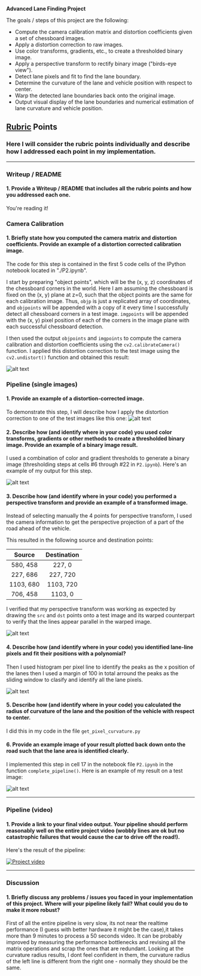 **Advanced Lane Finding Project**

The goals / steps of this project are the following:

* Compute the camera calibration matrix and distortion coefficients given a set of chessboard images.
* Apply a distortion correction to raw images.
* Use color transforms, gradients, etc., to create a thresholded binary image.
* Apply a perspective transform to rectify binary image ("birds-eye view").
* Detect lane pixels and fit to find the lane boundary.
* Determine the curvature of the lane and vehicle position with respect to center.
* Warp the detected lane boundaries back onto the original image.
* Output visual display of the lane boundaries and numerical estimation of lane curvature and vehicle position.

[//]: # (Image References)

[image1]: ./output_images/undist_straight_lines2.jpg "Undistorted"
[image2]: ./test_images/straight_lines2.jpg "Road Transformed"
[image3]: ./output_images/binary_undist_straight_lines2.jpg "Binary Example"
[image4]: ./output_images/warped_straight_lines2.jpg "Warp Example"
[image5]: ./output_images/lines_sliding_window_straight_lines2.jpg "Fit Visual"
[image6]: ./output_images/combined_straight_lines2.jpg "Output"
[video1]: ./test_videos/project_video.mp4 "Video"


## [Rubric](https://review.udacity.com/#!/rubrics/571/view) Points

### Here I will consider the rubric points individually and describe how I addressed each point in my implementation.  

---

### Writeup / README

#### 1. Provide a Writeup / README that includes all the rubric points and how you addressed each one.  

You're reading it!

### Camera Calibration

#### 1. Briefly state how you computed the camera matrix and distortion coefficients. Provide an example of a distortion corrected calibration image.

The code for this step is contained in the first 5 code cells of the IPython notebook located in "./P2.ipynb".  

I start by preparing "object points", which will be the (x, y, z) coordinates of the chessboard corners in the world. Here I am assuming the chessboard is fixed on the (x, y) plane at z=0, such that the object points are the same for each calibration image.  Thus, `objp` is just a replicated array of coordinates, and `objpoints` will be appended with a copy of it every time I successfully detect all chessboard corners in a test image.  `imgpoints` will be appended with the (x, y) pixel position of each of the corners in the image plane with each successful chessboard detection.  

I then used the output `objpoints` and `imgpoints` to compute the camera calibration and distortion coefficients using the `cv2.calibrateCamera()` function.  I applied this distortion correction to the test image using the `cv2.undistort()` function and obtained this result: 

![alt text][image1]

### Pipeline (single images)

#### 1. Provide an example of a distortion-corrected image.

To demonstrate this step, I will describe how I apply the distortion correction to one of the test images like this one:
![alt text][image2]

#### 2. Describe how (and identify where in your code) you used color transforms, gradients or other methods to create a thresholded binary image.  Provide an example of a binary image result.

I used a combination of color and gradient thresholds to generate a binary image (thresholding steps at cells #6 through #22 in `P2.ipynb`).  Here's an example of my output for this step.

![alt text][image3]

#### 3. Describe how (and identify where in your code) you performed a perspective transform and provide an example of a transformed image.

Instead of selecting manually the 4 points for perspective transform, I used the camera information to get the perspective projection of a part of the road ahead of the vehicle.

This resulted in the following source and destination points:

| Source        | Destination   | 
|:-------------:|:-------------:| 
| 580, 458    | 227, 0    |      
| 227, 686    | 227, 720  |
| 1103, 680   | 1103, 720 |
| 706, 458    | 1103, 0   |

I verified that my perspective transform was working as expected by drawing the `src` and `dst` points onto a test image and its warped counterpart to verify that the lines appear parallel in the warped image.

![alt text][image4]

#### 4. Describe how (and identify where in your code) you identified lane-line pixels and fit their positions with a polynomial?

Then I used histogram per pixel line to identify the peaks as the x position of the lanes then I used a margin of 100 in total arround the peaks as the sliding window to clasify and identify all the lane pixels.

![alt text][image5]

#### 5. Describe how (and identify where in your code) you calculated the radius of curvature of the lane and the position of the vehicle with respect to center.

I did this in my code in the file `get_pixel_curvature.py`

#### 6. Provide an example image of your result plotted back down onto the road such that the lane area is identified clearly.

I implemented this step in cell 17 in the notebook file  `P2.ipynb` in the function `complete_pipeline()`.  Here is an example of my result on a test image:

![alt text][image6]

---

### Pipeline (video)

#### 1. Provide a link to your final video output.  Your pipeline should perform reasonably well on the entire project video (wobbly lines are ok but no catastrophic failures that would cause the car to drive off the road!).

Here's the result of the pipeline:

[![Project video](https://img.youtube.com/vi/nEYsgVHE2hs/0.jpg)](https://www.youtube.com/watch?v=nEYsgVHE2hs)

---

### Discussion

#### 1. Briefly discuss any problems / issues you faced in your implementation of this project.  Where will your pipeline likely fail?  What could you do to make it more robust?

First of all the entire pipeline is very slow, its not near the realtime performance (I guess with better hardware it might be the case),it takes more than 9 minutes to process a 50 seconds video. It can be probably improved by measuring the performance bottlenecks and revising all the matrix operations and scrap the ones that are redundant. Looking at the curvature radius results, I dont feel confident in them, the curvature radius of the left line is different from the right one - normally they should be the same.